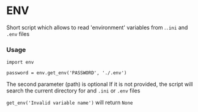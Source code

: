 # ENV 
Short script which allows to read 'environment' variables from .`.ini` and `.env` files

### Usage
```
import env

password = env.get_env('PASSWORD', './.env')
```

The second parameter (path) is optional
If it is not provided, the script will search the current directory for and `.ini` or `.env` files

`get_env('Invalid variable name')` will return `None`

